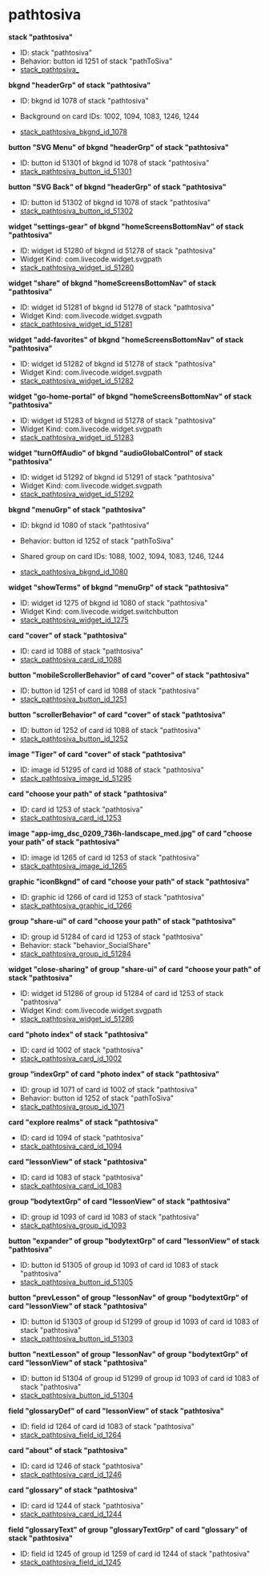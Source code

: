 # pathtosiva
**stack "pathtosiva"**
* ID: stack "pathtosiva"
* Behavior: button id 1251 of stack "pathToSiva"
* [stack_pathtosiva_](./../../ScriptTracker/modules/pathtosiva_Scripts/stack_pathtosiva_.livecodescript)

**bkgnd "headerGrp" of stack "pathtosiva"**
* ID: bkgnd id 1078 of stack "pathtosiva"

* Background on card IDs: 1002, 1094, 1083, 1246, 1244
* [stack_pathtosiva_bkgnd_id_1078](./../../ScriptTracker/modules/pathtosiva_Scripts/stack_pathtosiva_bkgnd_id_1078.livecodescript)

**button "SVG Menu" of bkgnd "headerGrp" of stack "pathtosiva"**
* ID: button id 51301 of bkgnd id 1078 of stack "pathtosiva"
* [stack_pathtosiva_button_id_51301](./../../ScriptTracker/modules/pathtosiva_Scripts/stack_pathtosiva_button_id_51301.livecodescript)

**button "SVG Back" of bkgnd "headerGrp" of stack "pathtosiva"**
* ID: button id 51302 of bkgnd id 1078 of stack "pathtosiva"
* [stack_pathtosiva_button_id_51302](./../../ScriptTracker/modules/pathtosiva_Scripts/stack_pathtosiva_button_id_51302.livecodescript)

**widget "settings-gear" of bkgnd "homeScreensBottomNav" of stack "pathtosiva"**
* ID: widget id 51280 of bkgnd id 51278 of stack "pathtosiva"
* Widget Kind: com.livecode.widget.svgpath
* [stack_pathtosiva_widget_id_51280](./../../ScriptTracker/modules/pathtosiva_Scripts/stack_pathtosiva_widget_id_51280.livecodescript)

**widget "share" of bkgnd "homeScreensBottomNav" of stack "pathtosiva"**
* ID: widget id 51281 of bkgnd id 51278 of stack "pathtosiva"
* Widget Kind: com.livecode.widget.svgpath
* [stack_pathtosiva_widget_id_51281](./../../ScriptTracker/modules/pathtosiva_Scripts/stack_pathtosiva_widget_id_51281.livecodescript)

**widget "add-favorites" of bkgnd "homeScreensBottomNav" of stack "pathtosiva"**
* ID: widget id 51282 of bkgnd id 51278 of stack "pathtosiva"
* Widget Kind: com.livecode.widget.svgpath
* [stack_pathtosiva_widget_id_51282](./../../ScriptTracker/modules/pathtosiva_Scripts/stack_pathtosiva_widget_id_51282.livecodescript)

**widget "go-home-portal" of bkgnd "homeScreensBottomNav" of stack "pathtosiva"**
* ID: widget id 51283 of bkgnd id 51278 of stack "pathtosiva"
* Widget Kind: com.livecode.widget.svgpath
* [stack_pathtosiva_widget_id_51283](./../../ScriptTracker/modules/pathtosiva_Scripts/stack_pathtosiva_widget_id_51283.livecodescript)

**widget "turnOffAudio" of bkgnd "audioGlobalControl" of stack "pathtosiva"**
* ID: widget id 51292 of bkgnd id 51291 of stack "pathtosiva"
* Widget Kind: com.livecode.widget.svgpath
* [stack_pathtosiva_widget_id_51292](./../../ScriptTracker/modules/pathtosiva_Scripts/stack_pathtosiva_widget_id_51292.livecodescript)

**bkgnd "menuGrp" of stack "pathtosiva"**
* ID: bkgnd id 1080 of stack "pathtosiva"
* Behavior: button id 1252 of stack "pathToSiva"

* Shared group on card IDs: 1088, 1002, 1094, 1083, 1246, 1244
* [stack_pathtosiva_bkgnd_id_1080](./../../ScriptTracker/modules/pathtosiva_Scripts/stack_pathtosiva_bkgnd_id_1080.livecodescript)

**widget "showTerms" of bkgnd "menuGrp" of stack "pathtosiva"**
* ID: widget id 1275 of bkgnd id 1080 of stack "pathtosiva"
* Widget Kind: com.livecode.widget.switchbutton
* [stack_pathtosiva_widget_id_1275](./../../ScriptTracker/modules/pathtosiva_Scripts/stack_pathtosiva_widget_id_1275.livecodescript)

**card "cover" of stack "pathtosiva"**
* ID: card id 1088 of stack "pathtosiva"
* [stack_pathtosiva_card_id_1088](./../../ScriptTracker/modules/pathtosiva_Scripts/stack_pathtosiva_card_id_1088.livecodescript)

**button "mobileScrollerBehavior" of card "cover" of stack "pathtosiva"**
* ID: button id 1251 of card id 1088 of stack "pathtosiva"
* [stack_pathtosiva_button_id_1251](./../../ScriptTracker/modules/pathtosiva_Scripts/stack_pathtosiva_button_id_1251.livecodescript)

**button "scrollerBehavior" of card "cover" of stack "pathtosiva"**
* ID: button id 1252 of card id 1088 of stack "pathtosiva"
* [stack_pathtosiva_button_id_1252](./../../ScriptTracker/modules/pathtosiva_Scripts/stack_pathtosiva_button_id_1252.livecodescript)

**image "Tiger" of card "cover" of stack "pathtosiva"**
* ID: image id 51295 of card id 1088 of stack "pathtosiva"
* [stack_pathtosiva_image_id_51295](./../../ScriptTracker/modules/pathtosiva_Scripts/stack_pathtosiva_image_id_51295.livecodescript)

**card "choose your path" of stack "pathtosiva"**
* ID: card id 1253 of stack "pathtosiva"
* [stack_pathtosiva_card_id_1253](./../../ScriptTracker/modules/pathtosiva_Scripts/stack_pathtosiva_card_id_1253.livecodescript)

**image "app-img_dsc_0209_736h-landscape_med.jpg" of card "choose your path" of stack "pathtosiva"**
* ID: image id 1265 of card id 1253 of stack "pathtosiva"
* [stack_pathtosiva_image_id_1265](./../../ScriptTracker/modules/pathtosiva_Scripts/stack_pathtosiva_image_id_1265.livecodescript)

**graphic "iconBkgnd" of card "choose your path" of stack "pathtosiva"**
* ID: graphic id 1266 of card id 1253 of stack "pathtosiva"
* [stack_pathtosiva_graphic_id_1266](./../../ScriptTracker/modules/pathtosiva_Scripts/stack_pathtosiva_graphic_id_1266.livecodescript)

**group "share-ui" of card "choose your path" of stack "pathtosiva"**
* ID: group id 51284 of card id 1253 of stack "pathtosiva"
* Behavior: stack "behavior_SocialShare"
* [stack_pathtosiva_group_id_51284](./../../ScriptTracker/modules/pathtosiva_Scripts/stack_pathtosiva_group_id_51284.livecodescript)

**widget "close-sharing" of group "share-ui" of card "choose your path" of stack "pathtosiva"**
* ID: widget id 51286 of group id 51284 of card id 1253 of stack "pathtosiva"
* Widget Kind: com.livecode.widget.svgpath
* [stack_pathtosiva_widget_id_51286](./../../ScriptTracker/modules/pathtosiva_Scripts/stack_pathtosiva_widget_id_51286.livecodescript)

**card "photo index" of stack "pathtosiva"**
* ID: card id 1002 of stack "pathtosiva"
* [stack_pathtosiva_card_id_1002](./../../ScriptTracker/modules/pathtosiva_Scripts/stack_pathtosiva_card_id_1002.livecodescript)

**group "indexGrp" of card "photo index" of stack "pathtosiva"**
* ID: group id 1071 of card id 1002 of stack "pathtosiva"
* Behavior: button id 1252 of stack "pathToSiva"
* [stack_pathtosiva_group_id_1071](./../../ScriptTracker/modules/pathtosiva_Scripts/stack_pathtosiva_group_id_1071.livecodescript)

**card "explore realms" of stack "pathtosiva"**
* ID: card id 1094 of stack "pathtosiva"
* [stack_pathtosiva_card_id_1094](./../../ScriptTracker/modules/pathtosiva_Scripts/stack_pathtosiva_card_id_1094.livecodescript)

**card "lessonView" of stack "pathtosiva"**
* ID: card id 1083 of stack "pathtosiva"
* [stack_pathtosiva_card_id_1083](./../../ScriptTracker/modules/pathtosiva_Scripts/stack_pathtosiva_card_id_1083.livecodescript)

**group "bodytextGrp" of card "lessonView" of stack "pathtosiva"**
* ID: group id 1093 of card id 1083 of stack "pathtosiva"
* [stack_pathtosiva_group_id_1093](./../../ScriptTracker/modules/pathtosiva_Scripts/stack_pathtosiva_group_id_1093.livecodescript)

**button "expander" of group "bodytextGrp" of card "lessonView" of stack "pathtosiva"**
* ID: button id 51305 of group id 1093 of card id 1083 of stack "pathtosiva"
* [stack_pathtosiva_button_id_51305](./../../ScriptTracker/modules/pathtosiva_Scripts/stack_pathtosiva_button_id_51305.livecodescript)

**button "prevLesson" of group "lessonNav" of group "bodytextGrp" of card "lessonView" of stack "pathtosiva"**
* ID: button id 51303 of group id 51299 of group id 1093 of card id 1083 of stack "pathtosiva"
* [stack_pathtosiva_button_id_51303](./../../ScriptTracker/modules/pathtosiva_Scripts/stack_pathtosiva_button_id_51303.livecodescript)

**button "nextLesson" of group "lessonNav" of group "bodytextGrp" of card "lessonView" of stack "pathtosiva"**
* ID: button id 51304 of group id 51299 of group id 1093 of card id 1083 of stack "pathtosiva"
* [stack_pathtosiva_button_id_51304](./../../ScriptTracker/modules/pathtosiva_Scripts/stack_pathtosiva_button_id_51304.livecodescript)

**field "glossaryDef" of card "lessonView" of stack "pathtosiva"**
* ID: field id 1264 of card id 1083 of stack "pathtosiva"
* [stack_pathtosiva_field_id_1264](./../../ScriptTracker/modules/pathtosiva_Scripts/stack_pathtosiva_field_id_1264.livecodescript)

**card "about" of stack "pathtosiva"**
* ID: card id 1246 of stack "pathtosiva"
* [stack_pathtosiva_card_id_1246](./../../ScriptTracker/modules/pathtosiva_Scripts/stack_pathtosiva_card_id_1246.livecodescript)

**card "glossary" of stack "pathtosiva"**
* ID: card id 1244 of stack "pathtosiva"
* [stack_pathtosiva_card_id_1244](./../../ScriptTracker/modules/pathtosiva_Scripts/stack_pathtosiva_card_id_1244.livecodescript)

**field "glossaryText" of group "glossaryTextGrp" of card "glossary" of stack "pathtosiva"**
* ID: field id 1245 of group id 1259 of card id 1244 of stack "pathtosiva"
* [stack_pathtosiva_field_id_1245](./../../ScriptTracker/modules/pathtosiva_Scripts/stack_pathtosiva_field_id_1245.livecodescript)

